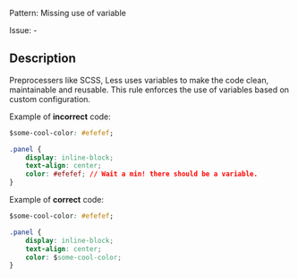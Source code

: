 Pattern: Missing use of variable 

Issue: -

## Description

Preprocessers like SCSS, Less uses variables to make the code clean, maintainable and reusable. This rule enforces the use of variables based on custom configuration.

Example of **incorrect** code:

```css
$some-cool-color: #efefef;

.panel {
    display: inline-block;
    text-align: center;
    color: #efefef; // Wait a min! there should be a variable.
}
```

Example of **correct** code:

```css
$some-cool-color: #efefef;

.panel {
    display: inline-block;
    text-align: center;
    color: $some-cool-color;
}
```
